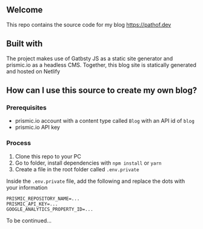 ## Welcome
This repo contains the source code for my blog https://pathof.dev

## Built with
The project makes use of Gatbsty JS as a static site generator and prismic.io as a headless CMS. Together, this blog site is statically generated and hosted on Netlify

## How can I use this source to create my own blog?

### Prerequisites
- prismic.io account with a content type called `Blog` with an API id of `blog`
- prismic.io API key

### Process
1. Clone this repo to your PC
2. Go to folder, install dependencies with `npm install` or `yarn`
3. Create a file in the root folder called `.env.private`

Inside the `.env.private` file, add the following and replace the dots with your information
```
PRISMIC_REPOSITORY_NAME=...
PRISMIC_API_KEY=...
GOOGLE_ANALYTICS_PROPERTY_ID=...
```

To be continued...
